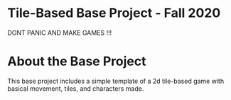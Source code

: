 # Tile-Based Base Project - Fall 2020

DONT PANIC AND MAKE GAMES !!!

# About the Base Project

This base project includes a simple template of a 2d tile-based game with basical movement, tiles, and characters made.
